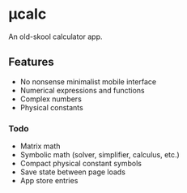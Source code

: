 # µcalc
An old-skool calculator app.

## Features
* No nonsense minimalist mobile interface
* Numerical expressions and functions
* Complex numbers
* Physical constants

### Todo
* Matrix math
* Symbolic math (solver, simplifier, calculus, etc.)
* Compact physical constant symbols
* Save state between page loads
* App store entries
